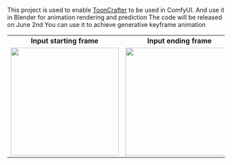 This project is used to enable [ToonCrafter](https://github.com/ToonCrafter/ToonCrafter) to be used in ComfyUI.
And use it in Blender for animation rendering and prediction
The code will be released on June 2nd
You can use it to achieve generative keyframe animation
<table class="center">
    <tr style="font-weight: bolder;text-align:center;">
        <td>Input starting frame</td>
        <td>Input ending frame</td>
        <td>Generated video</td>
    </tr>
  <tr>
  <td>
    <img src=https://github.com/AIGODLIKE/ComfyUI-ToonCrafter/assets/116185401/1f4a4fe6-52ff-45f8-9a88-277a4eee9c8c width="250">
  </td>
  <td>
    <img src=https://github.com/AIGODLIKE/ComfyUI-ToonCrafter/assets/116185401/cf7c1d18-33a4-45e6-bc9a-9f7dc53b0547 width="250">
  </td>
  <td>
    <img src=https://github.com/AIGODLIKE/ComfyUI-ToonCrafter/assets/116185401/ab9dad3c-b843-41a7-a124-d2375fb0cb35 width="250">
  </td>
  </tr>

</table>
